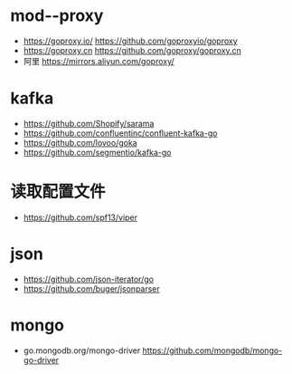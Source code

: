 

# mod--proxy
  + https://goproxy.io/  https://github.com/goproxyio/goproxy
  + https://goproxy.cn https://github.com/goproxy/goproxy.cn
  + 阿里 https://mirrors.aliyun.com/goproxy/

# kafka
  + https://github.com/Shopify/sarama
  + https://github.com/confluentinc/confluent-kafka-go
  + https://github.com/lovoo/goka
  + https://github.com/segmentio/kafka-go
# 读取配置文件
  + https://github.com/spf13/viper

# json 
  + https://github.com/json-iterator/go
  + https://github.com/buger/jsonparser

# mongo
  + go.mongodb.org/mongo-driver https://github.com/mongodb/mongo-go-driver


